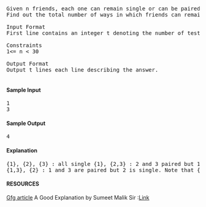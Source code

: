 <pre>
Given n friends, each one can remain single or can be paired up with some other friend. Each friend can be paired only once.
Find out the total number of ways in which friends can remain single or can be paired up.

Input Format
First line contains an integer t denoting the number of test cases. Next t lines contain an integer n each.

Constraints
1<= n < 30

Output Format
Output t lines each line describing the answer.

</pre>
#### Sample Input
<pre>
1
3
</pre>
#### Sample Output
<pre>4</pre>
#### Explanation
<pre>{1}, {2}, {3} : all single {1}, {2,3} : 2 and 3 paired but 1 is single. {1,2}, {3} : 1 and 2 are paired but 3 is single.
{1,3}, {2} : 1 and 3 are paired but 2 is single. Note that {1,2} and {2,1} are considered same.</pre>

#### RESOURCES

[Gfg article](https://www.geeksforgeeks.org/friends-pairing-problem/)
A Good Explanation by Sumeet Malik Sir :[Link](https://www.youtube.com/watch?v=SHDu0Ufjyk8)
